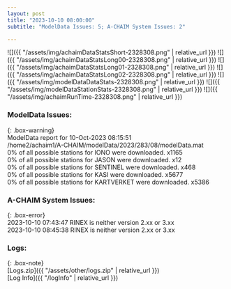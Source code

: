 ```yaml
---
layout: post
title: "2023-10-10 08:00:00"
subtitle: "ModelData Issues: 5; A-CHAIM System Issues: 2"

---
```


![]({{ "/assets/img/achaimDataStatsShort-2328308.png" | relative_url }})
![]({{ "/assets/img/achaimDataStatsLong00-2328308.png" | relative_url }})
![]({{ "/assets/img/achaimDataStatsLong01-2328308.png" | relative_url }})
![]({{ "/assets/img/achaimDataStatsLong02-2328308.png" | relative_url }})
![]({{ "/assets/img/modelDataDataStats-2328308.png" | relative_url }})
![]({{ "/assets/img/modelDataStationStats-2328308.png" | relative_url }})
![]({{ "/assets/img/achaimRunTime-2328308.png" | relative_url }})


### ModelData Issues:  
  
{: .box-warning}  
 ModelData report for 10-Oct-2023 08:15:51   
 /home2/achaim1/A-CHAIM/modelData/2023/283/08/modelData.mat   
 0% of all possible stations for IONO were downloaded. x1165   
 0% of all possible stations for JASON were downloaded. x12   
 0% of all possible stations for SENTINEL were downloaded. x468   
 0% of all possible stations for KASI were downloaded. x5677   
 0% of all possible stations for KARTVERKET were downloaded. x5386   
  
### A-CHAIM System Issues:  
  
{: .box-error}  
2023-10-10 07:43:47 RINEX is neither version 2.xx or 3.xx  
2023-10-10 08:45:38 RINEX is neither version 2.xx or 3.xx  

### Logs:  
  
{: .box-note}  
[Logs.zip]({{ "/assets/other/logs.zip" | relative_url }})  
[Log Info]({{ "/logInfo" | relative_url }})  
